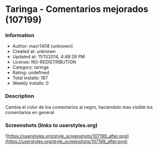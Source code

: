 # Taringa - Comentarios mejorados (107199)

### Information
- Author: macr1408 (unknown)
- Created at: unknown
- Updated at: 11/11/2014, 4:48:28 PM
- License: NO-REDISTRIBUTION
- Category: taringa
- Rating: undefined
- Total installs: 187
- Weekly installs: 0


### Description
Cambia el color de los comentarios al negro, haciendolo mas visible los comentarios en general


### Screenshots (links to userstyles.org)
![https://userstyles.org/style_screenshots/107199_after.png](https://userstyles.org/style_screenshots/107199_after.png)


